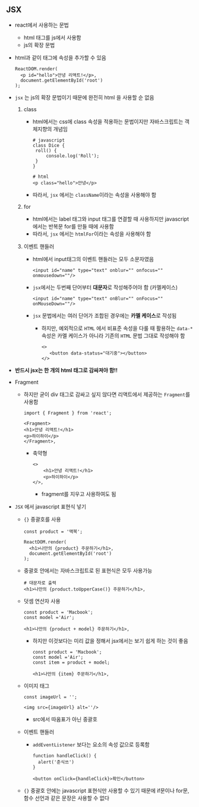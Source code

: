 ## JSX

* react에서 사용하는 문법

  * html 태그를 js에서 사용함
  * js의 확장 문법

* html과 같이 태그에 속성을 추가할 수 있음

  ```
  ReactDOM.render(
    <p id="hello">안녕 리액트!</p>,
    document.getElementById('root')
  );
  ```

* `jsx` 는 js의 확장 문법이기 때문에 완전히 html 을 사용할 순 없음

  1. class

     * html에서는 css에 class 속성을 적용하는 문법이지만 자바스크립트는 객체지향의 개념임

       ```
       # javascript
       class Dice {
       	roll() {
       		console.log('Roll');
       	}
       }
       ```

       ```
       # html
       <p class="hello">안녕</p>
       ```

     * 따라서, `jsx` 에서는 `className`이라는 속성을 사용해야 함

  2. for

     * html에서는 label 태그와 input 태그를 연결할 때 사용하지만 javascript에서는 반복문 for를 만들 때에 사용함
     * 따라서, `jsx` 에서는 `htmlFor`이라는 속성을 사용해야 함

  3. 이벤트 핸들러

     * html에서 input태그의 이벤트 핸들러는 모두 소문자였음

       ```
       <input id="name" type="text" onblur="" onfocus="" onmousedown=""/>
       ```

     * `jsx`에서는 두번째 단어부터 **대문자**로 작성해주어야 함 (카멜케이스)

       ```
       <input id="name" type="text" onBlur="" onFocus="" onMouseDown=""/>
       ```

     * `jsx` 문법에서는 여러 단어가 조합된 경우에는 **카멜 케이스**로 작성됨
     
       * 하지만, 예외적으로 `HTML` 에서 비표준 속성을 다룰 때 활용하는 `data-*` 속성은 카멜 케이스가 아니라 기존의 `HTML` 문법 그대로 작성해야 함
     
         ```
         <>
         	<button data-status="대기중"></button>
         </>
         ```
     
         

* **반드시 jsx는 한 개의 html 태그로 감싸져야 함!!**

* Fragment

  * 하지만 굳이 div 태그로 감싸고 싶지 않다면 리액트에서 제공하는 `Fragment`를 사용함

    ```
    import { Fragment } from 'react';
    
    <Fragment>
    <h1>안녕 리액트!</h1>
    <p>하이하이</p>
    </Fragment>,
    ```
  
  
    * 축약형
  
      ```
      <>
          <h1>안녕 리액트!</h1>
          <p>하이하이</p>
      </>,
      ```
  
      * fragment를 지우고 사용하여도 됨
  


* `JSX` 에서 javascript 표현식 넣기

  * `{}` 중괄호를 사용

    ```
    const product = '맥북';
    
    ReactDOM.render(
      <h1>나만의 {product} 주문하기</h1>,
      document.getElementById('root')
    );
    ```

  * 중괄호 안에서는 자바스크립트로 된 표현식은 모두 사용가능

    ```
    # 대문자로 출력
    <h1>나만의 {product.toUpperCase()} 주문하기</h1>,
    ```

  * 덧셈 연산자 사용

    ```
    const product = 'Macbook';
    const model ='Air';
    
    <h1>나만의 {product + model} 주문하기</h1>,
    ```

    * 하지만 이것보다는 미리 값을 정해서 jsx에서는 보기 쉽게 하는 것이 좋음

      ```
      const product = 'Macbook';
      const model ='Air';
      const item = product + model;
      
      <h1>나만의 {item} 주문하기</h1>,
      ```

  * 이미지 태그

    ```
    const imageUrl = '';
    
    <img src={imageUrl} alt=''/>
    ```

    * src에서 따옴표가 아닌 중괄호

  * 이벤트 핸들러

    * `addEventListener` 보다는 요소의 속성 값으로 등록함

      ```
      function handleClick() {
        alert('춘식쓰')
      }
      
      <button onClick={handleClick}>확인</button>
      ```

  * `{}` 중괄호 안에는 javascript 표현식만 사용할 수 있기 때문에 if문이나 for문, 함수 선언과 같은 문장은 사용할 수 없다

